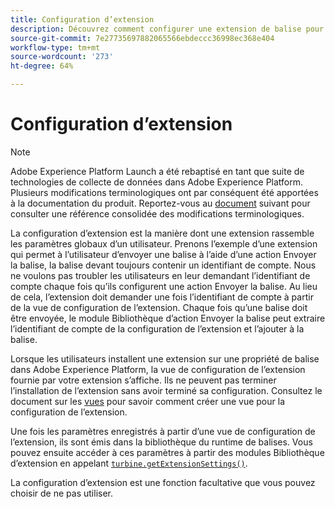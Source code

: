 ```yaml
---
title: Configuration d’extension
description: Découvrez comment configurer une extension de balise pour rassembler les paramètres globaux d’un utilisateur dans l’interface utilisateur de collecte de données de Adobe Experience Platform.
source-git-commit: 7e27735697882065566ebdeccc36998ec368e404
workflow-type: tm+mt
source-wordcount: '273'
ht-degree: 64%

---
```


# Configuration d’extension

>[!NOTE]
>
>Adobe Experience Platform Launch a été rebaptisé en tant que suite de technologies de collecte de données dans Adobe Experience Platform. Plusieurs modifications terminologiques ont par conséquent été apportées à la documentation du produit. Reportez-vous au [document](../term-updates.md) suivant pour consulter une référence consolidée des modifications terminologiques.

La configuration d’extension est la manière dont une extension rassemble les paramètres globaux d’un utilisateur. Prenons l’exemple d’une extension qui permet à l’utilisateur d’envoyer une balise à l’aide d’une action Envoyer la balise, la balise devant toujours contenir un identifiant de compte. Nous ne voulons pas troubler les utilisateurs en leur demandant l’identifiant de compte chaque fois qu’ils configurent une action Envoyer la balise. Au lieu de cela, l’extension doit demander une fois l’identifiant de compte à partir de la vue de configuration de l’extension. Chaque fois qu’une balise doit être envoyée, le module Bibliothèque d’action Envoyer la balise peut extraire l’identifiant de compte de la configuration de l’extension et l’ajouter à la balise.

Lorsque les utilisateurs installent une extension sur une propriété de balise dans Adobe Experience Platform, la vue de configuration de l’extension fournie par votre extension s’affiche. Ils ne peuvent pas terminer l’installation de l’extension sans avoir terminé sa configuration. Consultez le document sur les [vues](./web/views.md) pour savoir comment créer une vue pour la configuration de l’extension.

Une fois les paramètres enregistrés à partir d’une vue de configuration de l’extension, ils sont émis dans la bibliothèque du runtime de balises. Vous pouvez ensuite accéder à ces paramètres à partir des modules Bibliothèque d’extension en appelant [`turbine.getExtensionSettings()`](./turbine.md#get-extension-settings).

La configuration d’extension est une fonction facultative que vous pouvez choisir de ne pas utiliser.
